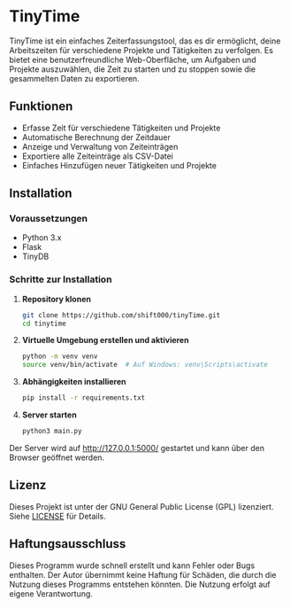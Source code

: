 # TinyTime

TinyTime ist ein einfaches Zeiterfassungstool, das es dir ermöglicht, deine Arbeitszeiten für verschiedene Projekte und Tätigkeiten zu verfolgen. Es bietet eine benutzerfreundliche Web-Oberfläche, um Aufgaben und Projekte auszuwählen, die Zeit zu starten und zu stoppen sowie die gesammelten Daten zu exportieren.

## Funktionen

- Erfasse Zeit für verschiedene Tätigkeiten und Projekte
- Automatische Berechnung der Zeitdauer
- Anzeige und Verwaltung von Zeiteinträgen
- Exportiere alle Zeiteinträge als CSV-Datei
- Einfaches Hinzufügen neuer Tätigkeiten und Projekte

## Installation

### Voraussetzungen

- Python 3.x
- Flask
- TinyDB

### Schritte zur Installation

1. **Repository klonen**

   ```bash
   git clone https://github.com/shift000/tinyTime.git
   cd tinytime

2. **Virtuelle Umgebung erstellen und aktivieren**
    ```bash
    python -m venv venv
    source venv/bin/activate  # Auf Windows: venv\Scripts\activate

3. **Abhängigkeiten installieren**
   ```bash
   pip install -r requirements.txt

4. **Server starten**
   ```bash
   python3 main.py

  Der Server wird auf http://127.0.0.1:5000/ gestartet und kann über den Browser geöffnet werden.


## Lizenz

Dieses Projekt ist unter der GNU General Public License (GPL) lizenziert. Siehe [LICENSE](LICENSE) für Details.

## Haftungsausschluss

Dieses Programm wurde schnell erstellt und kann Fehler oder Bugs enthalten. Der Autor übernimmt keine Haftung für Schäden, die durch die Nutzung dieses Programms entstehen könnten. Die Nutzung erfolgt auf eigene Verantwortung.

  

